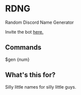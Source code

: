 # RDNG
 Random Discord Name Generator

Invite the bot [here.](https://discord.com/oauth2/authorize?client_id=1174679702514966610&scope=bot&permissions=0)

## Commands
$gen {num}

## What's this for?
Silly little names for silly little guys.
